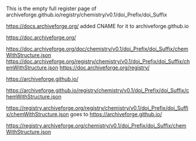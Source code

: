 This is the empty full register page of 
archiveforge.github.io/registry/chemistry/v0.1/doi_Prefix/doi_Suffix

https://docs.archiveforge.org/ added CNAME for it to archiveforge.github.io

https://doc.archiveforge.org/

https://doc.archiveforge.org/doc/chemistry/v0.1/doi_Prefix/doi_Suffix/chemWithStructure.json
https://doc.archiveforge.org/registry/chemistry/v0.1/doi_Prefix/doi_Suffix/chemWithStructure.json
https://doc.archiveforge.org/registry/


https://archiveforge.github.io/

https://archiveforge.github.io/registry/chemistry/v0.1/doi_Prefix/doi_Suffix/chemWithStructure.json

https://registry.archiveforge.org/registry/chemistry/v0.1/doi_Prefix/doi_Suffix/chemWithStructure.json
goes to
https://archiveforge.github.io/

https://registry.archiveforge.org/chemistry/v0.1/doi_Prefix/doi_Suffix/chemWithStructure.json
